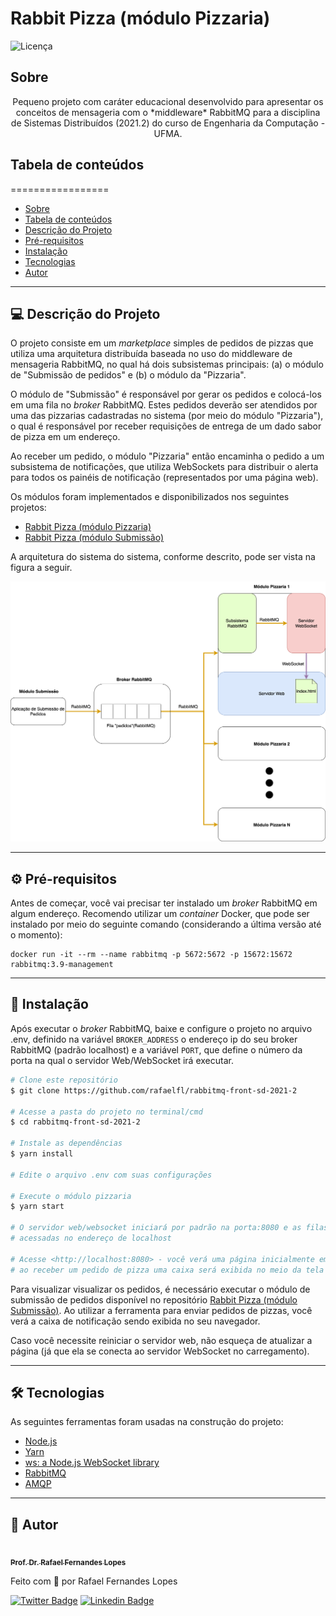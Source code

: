 # Rabbit Pizza (módulo Pizzaria)

![Licença](https://img.shields.io/badge/license-MIT-brightgreen)

## Sobre

<p align="center">Pequeno projeto com caráter educacional desenvolvido para apresentar os conceitos de mensageria com o *middleware* RabbitMQ para a disciplina de Sistemas Distribuídos (2021.2) do curso de Engenharia da Computação - UFMA. </p>


## Tabela de conteúdos
=================

   * [Sobre](#sobre)
   * [Tabela de conteúdos](#tabela-de-conteúdos)
   * [Descrição do Projeto](#-descrição-do-projeto)
   * [Pré-requisitos](#prerequisitos)
   * [Instalação](#-instalação)
   * [Tecnologias](#-tecnologias)
   * [Autor](#-autor)

---

## 💻 Descrição do Projeto 

O projeto consiste em um *marketplace* simples de pedidos de pizzas que utiliza uma arquitetura distribuída baseada no uso do middleware de mensageria RabbitMQ, no qual há dois subsistemas principais: (a) o módulo de "Submissão de pedidos" e (b) o módulo da "Pizzaria".

O módulo de "Submissão" é responsável por gerar os pedidos e colocá-los em uma fila no *broker* RabbitMQ. Estes pedidos deverão ser atendidos por uma das pizzarias cadastradas no sistema (por meio do módulo "Pizzaria"), o qual é responsável por receber requisições de entrega de um dado sabor de pizza em um endereço.

Ao receber um pedido, o módulo "Pizzaria" então encaminha o pedido a um subsistema de notificações, que utiliza WebSockets para distribuir o alerta para todos os painéis de notificação (representados por uma página web).

Os módulos foram implementados e disponibilizados nos seguintes projetos:
- [Rabbit Pizza (módulo Pizzaria)](https://github.com/rafaelfl/rabbitmq-front-sd-2021-2)
- [Rabbit Pizza (módulo Submissão)](https://github.com/rafaelfl/rabbitmq-sd-2021-2)

A arquitetura do sistema do sistema, conforme descrito, pode ser vista na figura a seguir.

![Arquitetura Geral do Rabbit Pizza](resources/rabbit_pizza.png)

---

<a name="prerequisitos"></a>
## ⚙️ Pré-requisitos

Antes de começar, você vai precisar ter instalado um *broker* RabbitMQ em algum endereço. Recomendo utilizar um *container* Docker, que pode ser instalado por meio do seguinte comando (considerando a última versão até o momento):

```
docker run -it --rm --name rabbitmq -p 5672:5672 -p 15672:15672 rabbitmq:3.9-management
```

---

## 🚀 Instalação

Após executar o *broker* RabbitMQ, baixe e configure o projeto no arquivo .env, definido na variável `BROKER_ADDRESS` o endereço ip do seu broker RabbitMQ (padrão localhost) e a variável `PORT`, que define o número da porta na qual o servidor Web/WebSocket irá executar.

```bash
# Clone este repositório
$ git clone https://github.com/rafaelfl/rabbitmq-front-sd-2021-2

# Acesse a pasta do projeto no terminal/cmd
$ cd rabbitmq-front-sd-2021-2

# Instale as dependências
$ yarn install

# Edite o arquivo .env com suas configurações

# Execute o módulo pizzaria
$ yarn start

# O servidor web/websocket iniciará por padrão na porta:8080 e as filas serão
# acessadas no endereço de localhost

# Acesse <http://localhost:8080> - você verá uma página inicialmente em branco -
# ao receber um pedido de pizza uma caixa será exibida no meio da tela
```

Para visualizar visualizar os pedidos, é necessário executar o módulo de submissão de pedidos disponível no repositório [Rabbit Pizza (módulo Submissão)](https://github.com/rafaelfl/rabbitmq-sd-2021-2). Ao utilizar a ferramenta para enviar pedidos de pizzas, você verá a caixa de notificação sendo exibida no seu navegador.

Caso você necessite reiniciar o servidor web, não esqueça de atualizar a página (já que ela se conecta ao servidor WebSocket no carregamento).

---

## 🛠 Tecnologias

As seguintes ferramentas foram usadas na construção do projeto:

- [Node.js](https://nodejs.org/en/)
- [Yarn](https://yarnpkg.com/)
- [ws: a Node.js WebSocket library](https://github.com/websockets/ws)
- [RabbitMQ](https://www.rabbitmq.com/)
- [AMQP](https://github.com/amqp-node/amqplib)

---

## 🦸 Autor

<a href="https://github.com/rafaelfl/">
 <img style="border-radius: 50%;" src="https://avatars.githubusercontent.com/u/31193433?v=4" width="100px;" alt=""/>
 <br />
 <sub><b>Prof. Dr. Rafael Fernandes Lopes</b></sub></a>


Feito com 💜 por Rafael Fernandes Lopes

[![Twitter Badge](https://img.shields.io/badge/-@rafaelf_l-1ca0f1?style=flat-square&labelColor=1ca0f1&logo=twitter&logoColor=white&link=https://twitter.com/rafaelf_l)](https://twitter.com/rafaelf_l) [![Linkedin Badge](https://img.shields.io/badge/-Rafael%20Fernandes%20Lopes-blue?style=flat-square&logo=Linkedin&logoColor=white&link=https://www.linkedin.com/in/rafael-fernandes-lopes/)](https://www.linkedin.com/in/rafael-fernandes-lopes/)
